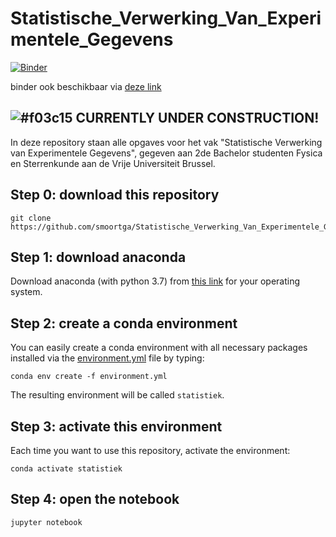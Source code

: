 # Statistische_Verwerking_Van_Experimentele_Gegevens

[![Binder](https://mybinder.org/badge_logo.svg)](https://mybinder.org/v2/gh/smoortga/Statistische_Verwerking_Van_Experimentele_Gegevens_public/master)

binder ook beschikbaar via [deze link](https://mybinder.org/v2/gh/smoortga/Statistische_Verwerking_Van_Experimentele_Gegevens_public/master)

## ![#f03c15](https://placehold.it/15/f03c15/000000?text=+) CURRENTLY UNDER CONSTRUCTION!

In deze repository staan alle opgaves voor het vak "Statistische Verwerking van Experimentele Gegevens", gegeven aan 2de Bachelor studenten Fysica en Sterrenkunde aan de Vrije Universiteit Brussel.

## Step 0: download this repository
```
git clone https://github.com/smoortga/Statistische_Verwerking_Van_Experimentele_Gegevens_public.git
```

## Step 1: download anaconda
Download anaconda (with python 3.7) from [this link](https://docs.anaconda.com/anaconda/install/) for your operating system.

## Step 2: create a conda environment
You can easily create a conda environment with all necessary packages installed via the [environment.yml](environment.yml) file by typing:
```
conda env create -f environment.yml
```
The resulting environment will be called `statistiek`.

## Step 3: activate this environment
Each time you want to use this repository, activate the environment:
```
conda activate statistiek
```

## Step 4: open the notebook
```
jupyter notebook
```
